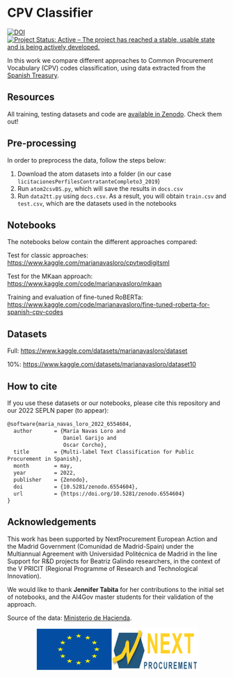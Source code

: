# CPV Classifier

[![DOI](https://zenodo.org/badge/DOI/10.5281/zenodo.6554604.svg)](https://doi.org/10.5281/zenodo.6554604) [![Project Status: Active – The project has reached a stable, usable state and is being actively developed.](https://www.repostatus.org/badges/latest/active.svg)](https://www.repostatus.org/#active)

In this work we compare different approaches to Common Procurement Vocabulary (CPV) codes classification, using data extracted from the [Spanish Treasury](https://www.hacienda.gob.es/es-ES/GobiernoAbierto/Datos%20Abiertos/Paginas/LicitacionesContratante.aspx). 

## Resources
All training, testing datasets and code are [available in Zenodo](https://doi.org/10.5281/zenodo.6554604). Check them out!

## Pre-processing
In order to preprocess the data, follow the steps below:

1. Download the atom datasets into a folder (in our case `licitacionesPerfilesContratanteCompleto3_2019`)
2. Run `atom2csvBS.py`, which will save the results in `docs.csv` 
3. Run `data2tt.py` using `docs.csv`. As a result, you will obtain `train.csv` and `test.csv`, which are the datasets used in the notebooks

## Notebooks
The notebooks below contain the different approaches compared:

Test for classic approaches: https://www.kaggle.com/marianavasloro/cpvtwodigitsml

Test for the MKaan approach:
https://www.kaggle.com/code/marianavasloro/mkaan

Training and evaluation of fine-tuned RoBERTa:
https://www.kaggle.com/code/marianavasloro/fine-tuned-roberta-for-spanish-cpv-codes


## Datasets

Full: https://www.kaggle.com/datasets/marianavasloro/dataset

10%: https://www.kaggle.com/datasets/marianavasloro/dataset10


## How to cite
If you use these datasets or our notebooks, please cite this repository and our 2022 SEPLN paper (to appear):

```
@software{maria_navas_loro_2022_6554604,
  author       = {María Navas Loro and
                  Daniel Garijo and
                  Oscar Corcho},
  title        = {Multi-label Text Classification for Public Procurement in Spanish},
  month        = may,
  year         = 2022,
  publisher    = {Zenodo},
  doi          = {10.5281/zenodo.6554604},
  url          = {https://doi.org/10.5281/zenodo.6554604}
}
```

## Acknowledgements
This work has been supported by NextProcurement European Action and the Madrid Government (Comunidad de Madrid-Spain) under the Multiannual Agreement with Universidad Politécnica de Madrid in the line Support for R&D projects for Beatriz Galindo researchers, in the context of the V PRICIT (Regional Programme of Research and Technological Innovation). 

We would like to thank **Jennifer Tabita** for her contributions to the initial set of notebooks, and the AI4Gov master students for their validation of the approach. 

Source of the data: [Ministerio de Hacienda](https://www.hacienda.gob.es/es-ES/GobiernoAbierto/Datos%20Abiertos/Paginas/LicitacionesContratante.aspx).

<p align="center">
  <img src="static/Images/eu-logo.svg" alt="EU Logo" height=100 width="200" style="margin-right: -27px;">
  <img src="static/Images/nextprocurement-logo.png" alt="Next Procurement Logo" height=100 width="200">
</p>